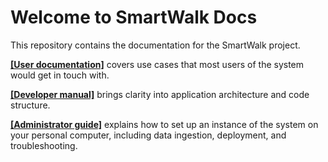 # Welcome to SmartWalk Docs

This repository contains the documentation for the SmartWalk project.

[**\[User documentation\]**](./usr.md) covers use cases that most users of the system would get in touch with.

[**\[Developer manual\]**](./dev.md) brings clarity into application architecture and code structure.

[**\[Administrator guide\]**](./adm.md) explains how to set up an instance of the system on your personal computer, including data ingestion, deployment, and troubleshooting.
